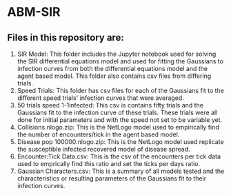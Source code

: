 # ABM-SIR
## Files in this repository are:
1. SIR Model: This folder includes the Jupyter notebook used for solving the SIR differential equations model and used for fitting the Gaussians to infection curves from both the differential equations model and the agent based model. This folder also contains csv files from differing trials.
2. Speed Trials: This folder has csv files for each of the Gaussians fit to the different speed trials' infection curves that were averaged.
3. 50 trials speed 1-1infected: This csv is contains fifty trials and the Gaussians fit to the infection curve of these trials. These trials were all done for initial parameters and with the speed not set to be variable yet.
4. Collisions.nlogo.zip: This is the NetLogo model used to empirically find the number of encounters/tick in the agent based model.
5. Disease pop 100000.nlogo.zip: This is the NetLogo model used replicate the susceptible infected recovered model of disease spread.
6. Encounter:Tick Data.csv: This is the csv of the encounters per tick data used to emprically find this ratio and set the ticks per days ratio.
7. Gaussian Characters.csv: This is a summary of all models tested and the characteristics or resulting parameters of the Gaussians fit to their infection curves. 
